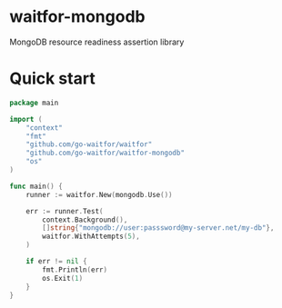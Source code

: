 # waitfor-mongodb
MongoDB resource readiness assertion library

# Quick start

```go
package main

import (
	"context"
	"fmt"
	"github.com/go-waitfor/waitfor"
	"github.com/go-waitfor/waitfor-mongodb"
	"os"
)

func main() {
	runner := waitfor.New(mongodb.Use())

	err := runner.Test(
		context.Background(),
		[]string{"mongodb://user:passsword@my-server.net/my-db"},
		waitfor.WithAttempts(5),
	)

	if err != nil {
		fmt.Println(err)
		os.Exit(1)
	}
}
```
